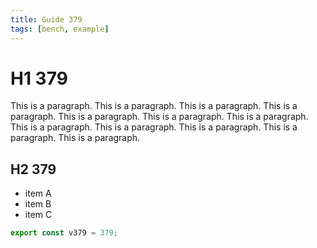 ```yaml
---
title: Guide 379
tags: [bench, example]
---
```


# H1 379

This is a paragraph. This is a paragraph. This is a paragraph. This is a paragraph. This is a paragraph. This is a paragraph. This is a paragraph. This is a paragraph. This is a paragraph. This is a paragraph. This is a paragraph. This is a paragraph. 

## H2 379

- item A
- item B
- item C

```ts
export const v379 = 379;
```
